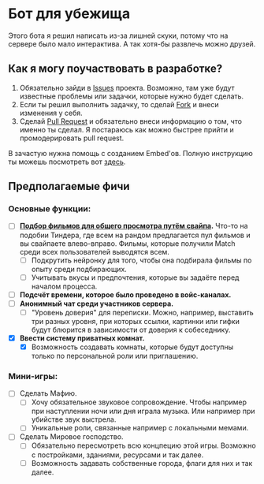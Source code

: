 # Бот для убежища
Этого бота я решил написать из-за лишней скуки, потому что на сервере было мало интерактива. А так хотя-бы развлечь можно друзей.
## Как я могу поучаствовать в разработке?
1. Обязательно зайди в [Issues](https://github.com/Geardung/UbezhisheBot/issues) проекта. Возможно, там уже будут известные проблемы или задачки, которые нужно будет сделать.
2. Если ты решил выполнить задачку, то сделай [Fork](https://github.com/Geardung/UbezhisheBot/fork) и внеси изменения у себя.
3. Сделай [Pull Request](https://github.com/Geardung/UbezhisheBot/pulls) и обязательно внеси информацию о том, что именно ты сделал. Я постараюсь как можно быстрее прийти и промодерировать pull request.

В зачастую нужна помощь с созданием Embed'ов. Полную инструкцию ты можешь посмотреть вот [здесь](https://github.com/Geardung/UbezhisheBot/wiki/Как-мне-грамотно-делать-Embed'ы-%3F).
## Предполагаемые фичи
### Основные функции: 
- [ ] **[Подбор фильмов для общего просмотра путём свайпа](https://github.com/Geardung/UbezhisheBot/issues/8).** Что-то на подобии Тиндера, где всем на рандом предлагается пул фильмов и вы свайпаете влево-вправо. Фильмы, которые получили Match среди всех пользователей выводятся всем.
	- [ ] Подкрутить нейронку для того, чтобы она подбирала фильмы по опыту среди подбирающих.
	- [ ] Учитывать вкусы и предпочтения, которые вы задаёте перед началом процесса.
- [ ] **Подсчёт времени, которое было проведено в войс-каналах.**
- [ ] **Анонимный чат среди участников сервера.**
	- [ ] "Уровень доверия" для переписки. Можно, например, выставить три разных уровня, при которых ссылки, картинки или гифки будут блюрится в зависимости от доверия к собеседнику.
- [X] **Ввести систему приватных комнат.**
	- [X] Возможность создавать комнаты, которые будут доступны только по персональной роли или приглашению.

### Мини-игры:
- [ ] Сделать Мафию.
	- [ ] Хочу обязательное звуковое сопровождение. Чтобы например при наступлении ночи или дня играла музыка. Или например при убийстве звук выстрела.
	- [ ] Уникальные роли, связанные например с локальными мемами.
- [ ] Сделать Мировое господство.
	- [ ] Обязательно пересмотреть всю концпецию этой игры. Возможно с постройками, зданиями, ресурсами и так далее.
	- [ ] Возможность задавать собственные города, флаги для них и так далее.
